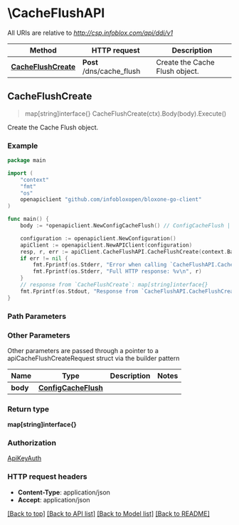 # \CacheFlushAPI

All URIs are relative to *http://csp.infoblox.com/api/ddi/v1*

Method | HTTP request | Description
------------- | ------------- | -------------
[**CacheFlushCreate**](CacheFlushAPI.md#CacheFlushCreate) | **Post** /dns/cache_flush | Create the Cache Flush object.



## CacheFlushCreate

> map[string]interface{} CacheFlushCreate(ctx).Body(body).Execute()

Create the Cache Flush object.



### Example

```go
package main

import (
	"context"
	"fmt"
	"os"
	openapiclient "github.com/infobloxopen/bloxone-go-client"
)

func main() {
	body := *openapiclient.NewConfigCacheFlush() // ConfigCacheFlush | 

	configuration := openapiclient.NewConfiguration()
	apiClient := openapiclient.NewAPIClient(configuration)
	resp, r, err := apiClient.CacheFlushAPI.CacheFlushCreate(context.Background()).Body(body).Execute()
	if err != nil {
		fmt.Fprintf(os.Stderr, "Error when calling `CacheFlushAPI.CacheFlushCreate``: %v\n", err)
		fmt.Fprintf(os.Stderr, "Full HTTP response: %v\n", r)
	}
	// response from `CacheFlushCreate`: map[string]interface{}
	fmt.Fprintf(os.Stdout, "Response from `CacheFlushAPI.CacheFlushCreate`: %v\n", resp)
}
```

### Path Parameters



### Other Parameters

Other parameters are passed through a pointer to a apiCacheFlushCreateRequest struct via the builder pattern


Name | Type | Description  | Notes
------------- | ------------- | ------------- | -------------
 **body** | [**ConfigCacheFlush**](ConfigCacheFlush.md) |  | 

### Return type

**map[string]interface{}**

### Authorization

[ApiKeyAuth](../README.md#ApiKeyAuth)

### HTTP request headers

- **Content-Type**: application/json
- **Accept**: application/json

[[Back to top]](#) [[Back to API list]](../README.md#documentation-for-api-endpoints)
[[Back to Model list]](../README.md#documentation-for-models)
[[Back to README]](../README.md)

